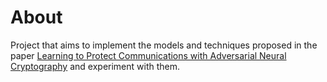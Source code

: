 # About

Project that aims to implement the models and techniques proposed in the paper [Learning to Protect Communications with Adversarial Neural Cryptography](https://arxiv.org/abs/1610.06918) and experiment with them. 